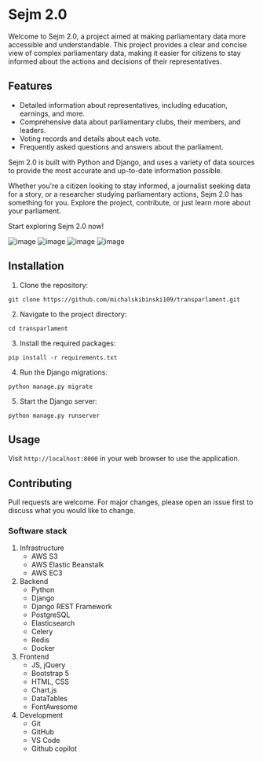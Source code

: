 # Sejm 2.0

Welcome to Sejm 2.0, a project aimed at making parliamentary data more accessible and understandable. This project provides a clear and concise view of complex parliamentary data, making it easier for citizens to stay informed about the actions and decisions of their representatives.

## Features

- Detailed information about representatives, including education, earnings, and more.
- Comprehensive data about parliamentary clubs, their members, and leaders.
- Voting records and details about each vote.
- Frequently asked questions and answers about the parliament.

Sejm 2.0 is built with Python and Django, and uses a variety of data sources to provide the most accurate and up-to-date information possible.

Whether you're a citizen looking to stay informed, a journalist seeking data for a story, or a researcher studying parliamentary actions, Sejm 2.0 has something for you. Explore the project, contribute, or just learn more about your parliament.

Start exploring Sejm 2.0 now!

![image](https://github.com/michalskibinski109/sejm2.0/assets/77834536/51c4e1d1-a340-4b9e-a312-4cdccc52989a)
![image](https://github.com/michalskibinski109/sejm2.0/assets/77834536/b6ed424b-a12b-4e02-9624-9c470030f785)
![image](https://github.com/michalskibinski109/sejm2.0/assets/77834536/a1af2d65-eeb9-4110-882f-b701931c6914)
![image](https://github.com/michalskibinski109/sejm2.0/assets/77834536/debd73b5-1dab-4002-82f4-f98c9f400ed6)


## Installation

1. Clone the repository:

```
git clone https://github.com/michalskibinski109/transparlament.git
```

2. Navigate to the project directory:

```
cd transparlament
```

3. Install the required packages:

```
pip install -r requirements.txt
```

4. Run the Django migrations:

```
python manage.py migrate
```

5. Start the Django server:

```
python manage.py runserver
```

## Usage

Visit `http://localhost:8000` in your web browser to use the application.

## Contributing

Pull requests are welcome. For major changes, please open an issue first to discuss what you would like to change.


### Software stack

1. Infrastructure
   - AWS S3
   - AWS Elastic Beanstalk
   - AWS EC3
2. Backend
   - Python
   - Django
   - Django REST Framework
   - PostgreSQL
   - Elasticsearch
   - Celery
   - Redis
   - Docker
3. Frontend
   - JS, jQuery
   - Bootstrap 5
   - HTML, CSS
   - Chart.js
   - DataTables
   - FontAwesome
4. Development
   - Git
   - GitHub
   - VS Code
   - Github copilot